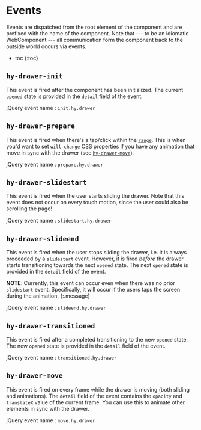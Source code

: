 # Events
Events are dispatched from the root element of the component and are prefixed with the name of the component.
Note that --- to be an idiomatic WebComponent --- all communication form the component back to the outside world occurs via events.

* toc
{:toc}

## `hy-drawer-init`
This event is fired after the component has been initialized.
The current `opened` state is provided in the `detail` field of the event.

jQuery event name
: `init.hy.drawer`

## `hy-drawer-prepare`
This event is fired when there's a tap/click within the [`range`](./options.md#range).
This is when you'd want to set `will-change` CSS properties if you have any animation that move in sync with the drawer
(see [`hy-drawer-move`](#hy-drawer-move)).

jQuery event name
: `prepare.hy.drawer`

## `hy-drawer-slidestart`
This event is fired when the user starts sliding the drawer.
Note that this event does not occur on every touch motion, since the user could also be scrolling the page!

jQuery event name
: `slidestart.hy.drawer`

## `hy-drawer-slideend`
This event is fired when the user stops sliding the drawer, i.e. it is always proceeded by a `slidestart` event.
However, it is fired *before* the drawer starts transitioning towards the next `opened` state.
The next `opened` state is provided in the `detail` field of the event.

**NOTE**: Currently, this event can occur even when there was no prior `slidestart` event.
Specifically, it will occur if the users taps the screen during the animation.
{:.message}

jQuery event name
: `slideend.hy.drawer`

## `hy-drawer-transitioned`
This event is fired after a completed transitioning to the new `opened` state.
The new `opened` state is provided in the `detail` field of the event.

jQuery event name
: `transitioned.hy.drawer`

## `hy-drawer-move`
This event is fired on every frame while the drawer is moving  (both sliding and animations).
The `detail` field of the event contains the `opacity` and `translateX` value of the current frame.
You can use this to animate other elements in sync with the drawer.

jQuery event name
: `move.hy.drawer`
